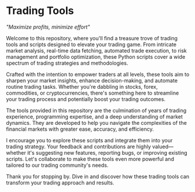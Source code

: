 # Trading Tools
*"Maximize profits, minimize effort"*

Welcome to this repository, where you'll find a treasure trove of trading tools and scripts designed to elevate your trading game. From intricate market analysis, real-time data fetching, automated trade execution, to risk management and portfolio optimization, these Python scripts cover a wide spectrum of trading strategies and methodologies.

Crafted with the intention to empower traders at all levels, these tools aim to sharpen your market insights, enhance decision-making, and automate routine trading tasks. Whether you're dabbling in stocks, forex, commodities, or cryptocurrencies, there's something here to streamline your trading process and potentially boost your trading outcomes.

The tools provided in this repository are the culmination of years of trading experience, programming expertise, and a deep understanding of market dynamics. They are developed to help you navigate the complexities of the financial markets with greater ease, accuracy, and efficiency.

I encourage you to explore these scripts and integrate them into your trading strategy. Your feedback and contributions are highly valued—whether it's suggesting new features, reporting bugs, or improving existing scripts. Let's collaborate to make these tools even more powerful and tailored to our trading community's needs.

Thank you for stopping by. Dive in and discover how these trading tools can transform your trading approach and results.
